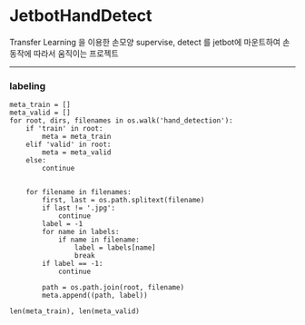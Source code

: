 # JetbotHandDetect
Transfer Learning 을 이용한 손모양 supervise, detect 를 jetbot에 마운트하여 
손동작에 따라서 움직이는 프로젝트
* * *

### labeling
```
meta_train = []
meta_valid = []
for root, dirs, filenames in os.walk('hand_detection'):
    if 'train' in root:
        meta = meta_train
    elif 'valid' in root:
        meta = meta_valid
    else:
        continue


    for filename in filenames:
        first, last = os.path.splitext(filename)
        if last != '.jpg':
            continue
        label = -1
        for name in labels:
            if name in filename:
                label = labels[name]
                break
        if label == -1:
            continue
        
        path = os.path.join(root, filename)
        meta.append((path, label))

len(meta_train), len(meta_valid)
```

